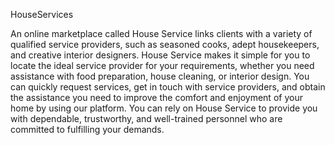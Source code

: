 HouseServices

An online marketplace called House Service links clients with a variety of qualified service providers, such as seasoned cooks, adept housekeepers, and creative interior designers. House Service makes it simple for you to locate the ideal service provider for your requirements, whether you need assistance with food preparation, house cleaning, or interior design. You can quickly request services, get in touch with service providers, and obtain the assistance you need to improve the comfort and enjoyment of your home by using our platform. You can rely on House Service to provide you with dependable, trustworthy, and well-trained personnel who are committed to fulfilling your demands.
